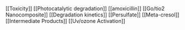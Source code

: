 [[Toxicity]]
[[Photocatalytic degradation]]
[[amoxicillin]]
[[Go/tio2 Nanocomposite]]
[[Degradation kinetics]]
[[Persulfate]]
[[Meta-cresol]]
[[Intermediate Products]]
[[Uv/ozone Activation]]
